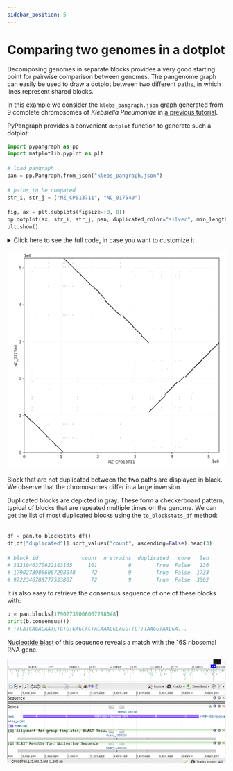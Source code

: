 ```yaml
---
sidebar_position: 5
---
```


# Comparing two genomes in a dotplot

Decomposing genomes in separate blocks provides a very good starting point for pairwise comparison between genomes. The pangenome graph can easily be used to draw a dotplot between two different paths, in which lines represent shared blocks.

In this example we consider the `klebs_pangraph.json` graph generated from 9 complete chromosomes of _Klebsiella Pneumoniae_ in [a previous tutorial](../tutorial/tutorial_4.md).

PyPangraph provides a convenient `dotplot` function to generate such a dotplot:

```python
import pypangraph as pp
import matplotlib.pyplot as plt

# load pangraph
pan = pp.Pangraph.from_json("klebs_pangraph.json")

# paths to be compared
str_i, str_j = ["NZ_CP013711", "NC_017540"]

fig, ax = plt.subplots(figsize=(8, 8))
pp.dotplot(ax, str_i, str_j, pan, duplicated_color="silver", min_length=150)
plt.show()
```


<details>
<summary>Click here to see the full code, in case you want to customize it</summary>

```python
import pypangraph as pp
import matplotlib.pyplot as plt
from collections import defaultdict
from itertools import product
from dataclasses import dataclass

@dataclass
class Segment:
    """
    Representation for a node of a path as a segment,
    with a start and end coordinate and a strandedness.
    """

    start: int
    end: int
    strand: bool

    def flip(self):
        """
        Flip the segment orientation.
        Exchange start and end coordinates and flip the strandedness.
        """
        return Segment(self.end, self.start, not self.strand)

    def length(self, L):
        """
        Calculate the length of the segment.
        If total path length L is provided, calculate the length modulo L.
        """
        if L is None:
            return self.end - self.start
        else:
            return (self.end - self.start) % L

    def crosses_origin(self):
        """
        Check if the segment crosses the origin, i.e. start > end
        """
        return self.start > self.end

    def split_across_origin(self, L):
        """
        Split the segment into two segments if it crosses the origin.
        """
        assert self.crosses_origin()
        s1 = Segment(self.start, L, self.strand)
        s2 = Segment(0, self.end, self.strand)
        f = s1.length(L) / self.length(L)
        return s1, s2, f

    def split_fraction(self, f, flip, L):
        """
        Split the segment into two segments based on a fraction of the segment length
        """
        assert 0 <= f <= 1
        l = self.length(L)
        l1, l2 = f * l, (1 - f) * l
        if flip:
            l1, l2 = l2, l1
        s1 = Segment(self.start, (self.start + l1) % L, self.strand)
        s2 = Segment((self.end - l2) % L, self.end, self.strand)
        return s1, s2


def block_segment_dictionary(graph, path_name):
    """
    Create a dictionary of block -> segments for a given path in the graph.
    """
    path_id = graph.paths[path_name].id
    block_sgm = defaultdict(list)
    for bid, block in graph.blocks.items():
        for nid in block.alignment.node_ids():
            node = graph.nodes[nid]
            if node.path_id == path_id:
                sgm = Segment(node.start, node.end, node.strand)
                block_sgm[bid].append(sgm)
    return dict(block_sgm)


def linear_plot(ax, sgm_i, sgm_j, **kwargs):
    """
    Dotplot for two segments
    """
    if sgm_i.strand != sgm_j.strand:
        linear_plot(ax, sgm_i, sgm_j.flip(), **kwargs)
    else:
        ax.plot([sgm_i.start, sgm_i.end], [sgm_j.start, sgm_j.end], **kwargs)


def circular_plot(ax, sgm_i, sgm_j, Li, Lj, **kwargs):
    """
    Dotplot for two segments, considering circular genomes.
    """
    if sgm_i.crosses_origin():
        si1, si2, f = sgm_i.split_across_origin(Li)
        flip = sgm_i.strand != sgm_j.strand
        sj1, sj2 = sgm_j.split_fraction(f, flip, Lj)
        circular_plot(ax, si1, sj1, Li, Lj, **kwargs)
        circular_plot(ax, si2, sj2, Li, Lj, **kwargs)
    elif sgm_j.crosses_origin():
        sj1, sj2, f = sgm_j.split_across_origin(Lj)
        flip = sgm_i.strand != sgm_j.strand
        si1, si2 = sgm_i.split_fraction(f, flip, Li)
        circular_plot(ax, si1, sj1, Li, Lj, **kwargs)
        circular_plot(ax, si2, sj2, Li, Lj, **kwargs)
    else:
        linear_plot(ax, sgm_i, sgm_j, **kwargs)


def dotplot(
    ax,
    strain_i,
    strain_j,
    graph,
    block_color="black",
    no_duplicates=False,
    duplicated_color="silver",
    min_length=None,
    circular=True,
):
    """
    Creates a dotplot comparing two paths.

    Parameters:
    ax (matplotlib.axes.Axes): The matplotlib axes object where the plot will be drawn.
    strain_i (str): The identifier for the first path.
    strain_j (str): The identifier for the second path.
    graph (Graph): pangenome graph object.
    block_color (str, optional): The color used for non-duplicated blocks. Defaults to "black".
    no_duplicates (bool, optional): If True, duplicated blocks will not be plotted. Defaults to False.
    duplicated_color (str, optional): The color used for duplicated blocks. Defaults to "silver".
    min_length (int, optional): Minimum length of blocks to be plotted. Defaults to None.
    circular (bool, optional): If True, plots the segments in a circular layout. If False, uses a linear layout. Defaults to True.
    """
    # Create block segment dictionaries for the paths
    bs_i = block_segment_dictionary(graph, strain_i)
    bs_j = block_segment_dictionary(graph, strain_j)

    # Get the nucleotide lengths of the paths
    Li = graph.paths[strain_i].nuc_len
    Lj = graph.paths[strain_j].nuc_len

    # Plot the segments
    for bid, seg_i in bs_i.items():
        if bid not in bs_j:
            continue
        color = block_color
        seg_j = bs_j[bid]

        if min_length is not None:
            # optionally skip short blocks
            block_len = len(graph.blocks[bid].consensus())
            if block_len < min_length:
                continue

        if (len(seg_i) > 1) or (len(seg_j) > 1):
            if no_duplicates:
                continue
            # color duplicated blocks in gray
            color = duplicated_color

        for si, sj in product(seg_i, seg_j):
            if circular:
                circular_plot(ax, si, sj, Li, Lj, color=color)
            else:
                linear_plot(ax, si, sj, color=color)

# Load the Pangraph from a JSON file
pan = pp.Pangraph.from_json("klebs_pangraph.json")

# paths to be compared
str_i, str_j = ["NZ_CP013711", "NC_017540"]

fig, ax = plt.subplots(figsize=(8, 8))
dotplot(ax, str_i, str_j, pan)
plt.tight_layout()
plt.show()
```

</details>

![dotplot](../assets/t4_klebs_dotplot.png)

Block that are not duplicated between the two paths are displayed in black. We observe that the chromosomes differ in a large inversion.

Duplicated blocks are depicted in gray. These form a checkerboard pattern, typical of blocks that are repeated multiple times on the genome. We can get the list of most duplicated blocks using the `to_blockstats_df` method:

```python

df = pan.to_blockstats_df()
df[df["duplicated"]].sort_values("count", ascending=False).head(3)

# block_id              count  n_strains  duplicated   core   len
# 3121046370622183165     101          9        True  False   236
# 17902739066067298048     72          9        True  False  1733
# 9722346788777533867      72          9        True  False  3062
```

It is also easy to retrieve the consensus sequence of one of these blocks with:

```python
b = pan.blocks[17902739066067298048]
print(b.consensus())
# TTCATCAGACAATCTGTGTGAGCACTACAAAGGCAGGTTCTTTAAGGTAAGGA...
```

[Nucleotide blast](https://blast.ncbi.nlm.nih.gov/Blast.cgi) of this sequence reveals a match with the 16S ribosomal RNA gene.

![blast](../assets/pp_t5_nblast.png)
